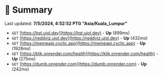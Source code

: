 # 📖 Summary
Last updated: **7/5/2024, 4:52:52 PTG "Asia/Kuala_Lumpur"**

- `GET` [https://hst.ujol.dev](https://hst.ujol.dev) - **Up** (899ms)
- `GET` [https://reddviz.ujol.dev](https://reddviz.ujol.dev) - **Up** (432ms)
- `GET` [https://memeapi.cyclic.app](https://memeapi.cyclic.app) - **Up** (1928ms)
- `GET` [https://klik.onrender.com/health](https://klik.onrender.com/health) - **Up** (275ms)
- `GET` [https://dumb.onrender.com](https://dumb.onrender.com) - **Up** (242ms)

